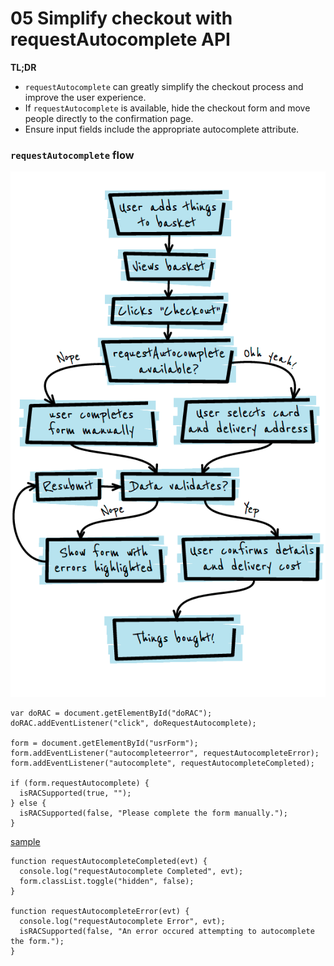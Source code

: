 # 05 Simplify checkout with requestAutocomplete API

**TL;DR**

- `requestAutocomplete` can greatly simplify the checkout process and improve the user experience.
- If `requestAutocomplete` is available, hide the checkout form and move people directly to the confirmation page.
- Ensure input fields include the appropriate autocomplete attribute.

### `requestAutocomplete` flow

![Request autocomplete flow](imgs/rac_flow.png)

    var doRAC = document.getElementById("doRAC");
    doRAC.addEventListener("click", doRequestAutocomplete);

    form = document.getElementById("usrForm");
    form.addEventListener("autocompleteerror", requestAutocompleteError);
    form.addEventListener("autocomplete", requestAutocompleteCompleted);

    if (form.requestAutocomplete) {
      isRACSupported(true, "");
    } else {
      isRACSupported(false, "Please complete the form manually.");
    }

[sample](samples/rac.html)

    function requestAutocompleteCompleted(evt) {
      console.log("requestAutocomplete Completed", evt);
      form.classList.toggle("hidden", false);
    }

    function requestAutocompleteError(evt) {
      console.log("requestAutocomplete Error", evt);
      isRACSupported(false, "An error occured attempting to autocomplete the form.");
    }
